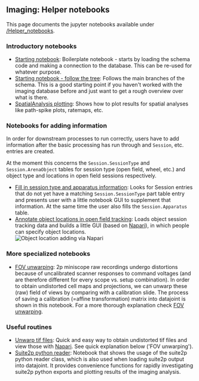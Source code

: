 ## Imaging: Helper notebooks

This page documents the jupyter notebooks available under [/Helper_notebooks](https://github.com/kavli-ntnu/dj-moser-imaging/blob/master/Helper_notebooks).

### Introductory notebooks
- [Starting notebook](https://github.com/kavli-ntnu/dj-moser-imaging/blob/master/Helper_notebooks/Starting%20notebook.ipynb): Boilerplate notebook - starts by loading the schema code and making a connection to the database. This can be re-used for whatever purpose. 
- [Starting notebook - follow the tree](https://github.com/kavli-ntnu/dj-moser-imaging/blob/master/Helper_notebooks/Starting%20notebook-%20follow%20the%20tree.ipynb): Follows the main branches of the schema. This is a good starting point if you haven't worked with the imaging database before and just want to get a rough overview over what is there.
- [SpatialAnalysis plotting](https://github.com/kavli-ntnu/dj-moser-imaging/blob/master/Helper_notebooks/SpatialAnalysis%20plotting.ipynb): Shows how to plot results for spatial analyses like path-spike plots, ratemaps, etc. 

### Notebooks for adding information 
In order for downstream processes to run correctly, users have to add information after the basic processing has run through and `Session`, etc. entries are created. 

At the moment this concerns the `Session.SessionType` and `Session.ArenaObject` tables for session type (open field, wheel, etc.) and object type and locations in open field sessions respectively.

- [Fill in session type and apparatus information](https://github.com/kavli-ntnu/dj-moser-imaging/blob/master/Helper_notebooks/Insert%20Session%20Type.ipynb): Looks for Session entries that do not yet have a matching `Session.SessionType` part table entry and presents user with a little notebook GUI to supplement that information. At the same time the user also fills the `Session.Apparatus` table. 
- [Annotate object locations in open field tracking](https://github.com/kavli-ntnu/dj-moser-imaging/blob/master/Helper_notebooks/Enter%20object%20locations%20Napari.ipynb): Loads object session tracking data and builds a little GUI (based on [Napari](https://napari.org/)), in which people can specify object locations.  
![Object location adding via Napari](https://github.com/kavli-ntnu/dj-moser-imaging/blob/master/wiki_files/Napari_object_locations.png)

### More specialized notebooks
- [FOV unwarping](https://github.com/kavli-ntnu/dj-moser-imaging/blob/master/Helper_notebooks/Insert%20FOV%20unwarping.ipynb): 2p miniscope raw recordings undergo distortions because of uncalibrated scanner responses to command voltages (and are therefore different for every scope vs. setup combination). In order to obtain undistorted cell maps and projections, we can unwarp these (raw) field of views by comparing with a calibration slide. The process of saving a calibration (=affine transformation) matrix into datajoint is shown in this notebook. For a more thorough explanation check [FOV unwarping](https://github.com/kavli-ntnu/dj-moser-imaging/wiki/FOV-unwarping).

### Useful routines 
- [Unwarp tif files](https://github.com/kavli-ntnu/dj-moser-imaging/blob/master/Helper_notebooks/Unwarp%20tiff%20files.ipynb): Quick and easy way to obtain undistorted tif files and view those with [Napari](https://napari.org/). See quick explanation below ('FOV unwarping').
- [Suite2p python reader](https://github.com/kavli-ntnu/dj-moser-imaging/blob/master/Helper_notebooks/suite2py%20reader%20class.ipynb): Notebook that shows the usage of the suite2p python reader class, which is also used when loading suite2p output into datajoint. It provides convenience functions for rapidly investigating suite2p python exports and plotting results of the imaging analysis. 
